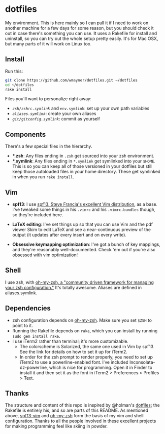 dotfiles
========

My environment. This is here mainly so I can pull it if I need to work on another machine for a few days for some reason, but you should check it out in case there's something you can use. It uses a Rakefile for install and uninstall, so you can try out the whole setup pretty easily. It's for Mac OSX, but many parts of it will work on Linux too.

Install
-------

Run this:

```sh
git clone https://github.com/wmayner/dotfiles.git ~/dotfiles
cd ~/dotfiles
rake install
```

Files you'll want to personalize right away:
- _`zsh/zshrc.symlink`_ and `env.symlink`: set up your own path variables
- _`aliases.symlink`_: create your own aliases
- _`git/gitconfig.symlink`_: commit as yourself

Components
----------

There's a few special files in the hierarchy.

- **\*.zsh**: Any files ending in `.zsh` get sourced into your zsh environment.
- **\*.symlink**: Any files ending in `*.symlink` get symlinked into
  your `$HOME`. This is so you can keep all of those versioned in your dotfiles
  but still keep those autoloaded files in your home directory. These get
  symlinked in when you run `rake install`.

Vim
---

- **spf13**:
I use [spf13, Steve Francia's excellent Vim distribution][1], as a base.
I've tweaked some things in his `.vimrc` and his `.vimrc.bundles` though, so they're included here.

- **LaTeX editing**:
I've set things up so that you can use Vim and the pdf viewer Skim to edit LaTeX and see a near-continuous preview of the output (it updates after every insert and on every write).

- **Obsessive keymapping optimization**:
I've got a bunch of key mappings, and they're reasonably well-documented.
Check 'em out if you're also obsessed with vim optimization!

Shell
----

I use zsh, with [oh-my-zsh, a "community driven framework for managing your zsh configuration."][2]
It's totally awesome. Aliases are defined in aliases.symlink.

Dependencies
------------

 - zsh configuration depends on [oh-my-zsh][2]. Make sure you set `$ZSH` to point to it.
 - Running the Rakefile depends on `rake`, which you can install by running `sudo gem install rake`.
 - I use iTerm2 rather than terminal; it's more customizable.
   * The colorscheme is Solarized, the same one used in Vim by spf13. See the link for details on how to set it up for iTerm2.
   * In order for the zsh prompt to render properly, you need to set up iTerm2 to use a powerline-enabled font.
     I've included Inconsolata-dz-powerline, which is nice for programming.
     Open it in Finder to install it and then set it as the font in iTerm2 > Preferences > Profiles > Text.

Thanks
------

The structure and content of this repo is inspired by @holman's [dotfiles][3]; the Rakefile is entirely his, and so are parts of this README.
As mentioned above, [spf13-vim][1] and [oh-my-zsh][2] form the basis of my vim and shell configuration.
Thanks to all the people involved in these excellent projects for making programming feel like skiing in powder.

[1]: https://github.com/spf13/spf13-vim "spf13-vim"
[2]: https://github.com/spf13/spf13-vi://github.com/robbyrussell/oh-my-zsh "oh-my-zsh"
[3]: https://github.com/holman/dotfiles "holman/dotfiles"
